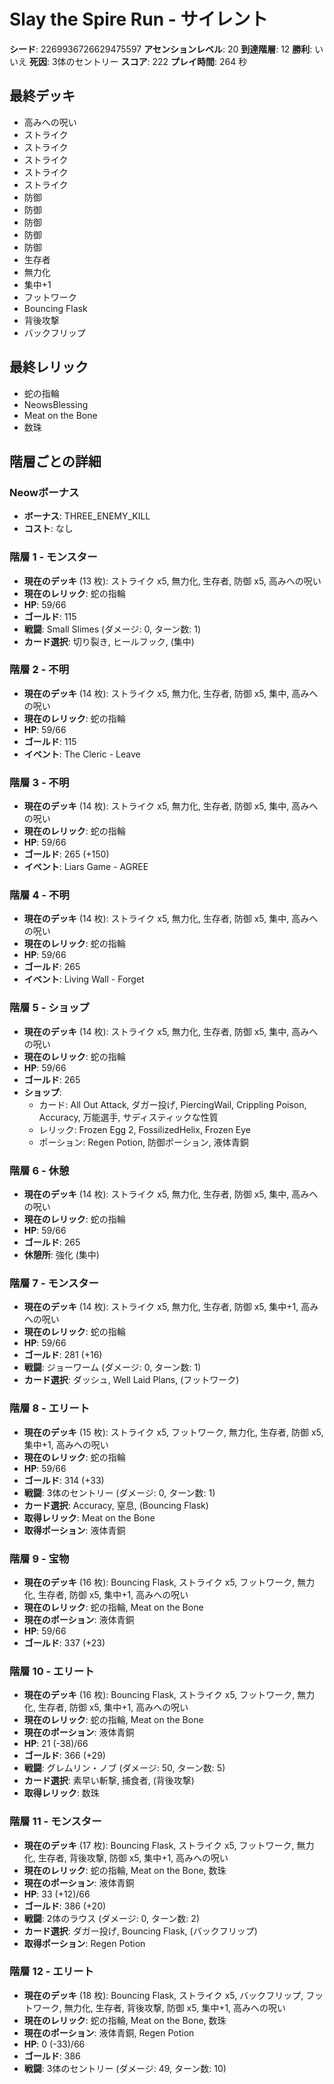 # Slay the Spire Run - サイレント

**シード**: 2269936726629475597
**アセンションレベル**: 20
**到達階層**: 12
**勝利**: いいえ
**死因**: 3体のセントリー
**スコア**: 222
**プレイ時間**: 264 秒

## 最終デッキ
- 高みへの呪い
- ストライク
- ストライク
- ストライク
- ストライク
- ストライク
- 防御
- 防御
- 防御
- 防御
- 防御
- 生存者
- 無力化
- 集中+1
- フットワーク
- Bouncing Flask
- 背後攻撃
- バックフリップ

## 最終レリック
- 蛇の指輪
- NeowsBlessing
- Meat on the Bone
- 数珠

## 階層ごとの詳細

### Neowボーナス
- **ボーナス**: THREE_ENEMY_KILL
- **コスト**: なし

### 階層 1 - モンスター
- **現在のデッキ** (13 枚): ストライク x5, 無力化, 生存者, 防御 x5, 高みへの呪い
- **現在のレリック**: 蛇の指輪
- **HP**: 59/66
- **ゴールド**: 115
- **戦闘**: Small Slimes (ダメージ: 0, ターン数: 1)
- **カード選択**: 切り裂き, ヒールフック, (集中)

### 階層 2 - 不明
- **現在のデッキ** (14 枚): ストライク x5, 無力化, 生存者, 防御 x5, 集中, 高みへの呪い
- **現在のレリック**: 蛇の指輪
- **HP**: 59/66
- **ゴールド**: 115
- **イベント**: The Cleric - Leave

### 階層 3 - 不明
- **現在のデッキ** (14 枚): ストライク x5, 無力化, 生存者, 防御 x5, 集中, 高みへの呪い
- **現在のレリック**: 蛇の指輪
- **HP**: 59/66
- **ゴールド**: 265 (+150)
- **イベント**: Liars Game - AGREE

### 階層 4 - 不明
- **現在のデッキ** (14 枚): ストライク x5, 無力化, 生存者, 防御 x5, 集中, 高みへの呪い
- **現在のレリック**: 蛇の指輪
- **HP**: 59/66
- **ゴールド**: 265
- **イベント**: Living Wall - Forget

### 階層 5 - ショップ
- **現在のデッキ** (14 枚): ストライク x5, 無力化, 生存者, 防御 x5, 集中, 高みへの呪い
- **現在のレリック**: 蛇の指輪
- **HP**: 59/66
- **ゴールド**: 265
- **ショップ**:
  - カード: All Out Attack, ダガー投げ, PiercingWail, Crippling Poison, Accuracy, 万能選手, サディスティックな性質
  - レリック: Frozen Egg 2, FossilizedHelix, Frozen Eye
  - ポーション: Regen Potion, 防御ポーション, 液体青銅

### 階層 6 - 休憩
- **現在のデッキ** (14 枚): ストライク x5, 無力化, 生存者, 防御 x5, 集中, 高みへの呪い
- **現在のレリック**: 蛇の指輪
- **HP**: 59/66
- **ゴールド**: 265
- **休憩所**: 強化 (集中)

### 階層 7 - モンスター
- **現在のデッキ** (14 枚): ストライク x5, 無力化, 生存者, 防御 x5, 集中+1, 高みへの呪い
- **現在のレリック**: 蛇の指輪
- **HP**: 59/66
- **ゴールド**: 281 (+16)
- **戦闘**: ジョーワーム (ダメージ: 0, ターン数: 1)
- **カード選択**: ダッシュ, Well Laid Plans, (フットワーク)

### 階層 8 - エリート
- **現在のデッキ** (15 枚): ストライク x5, フットワーク, 無力化, 生存者, 防御 x5, 集中+1, 高みへの呪い
- **現在のレリック**: 蛇の指輪
- **HP**: 59/66
- **ゴールド**: 314 (+33)
- **戦闘**: 3体のセントリー (ダメージ: 0, ターン数: 1)
- **カード選択**: Accuracy, 窒息, (Bouncing Flask)
- **取得レリック**: Meat on the Bone
- **取得ポーション**: 液体青銅

### 階層 9 - 宝物
- **現在のデッキ** (16 枚): Bouncing Flask, ストライク x5, フットワーク, 無力化, 生存者, 防御 x5, 集中+1, 高みへの呪い
- **現在のレリック**: 蛇の指輪, Meat on the Bone
- **現在のポーション**: 液体青銅
- **HP**: 59/66
- **ゴールド**: 337 (+23)

### 階層 10 - エリート
- **現在のデッキ** (16 枚): Bouncing Flask, ストライク x5, フットワーク, 無力化, 生存者, 防御 x5, 集中+1, 高みへの呪い
- **現在のレリック**: 蛇の指輪, Meat on the Bone
- **現在のポーション**: 液体青銅
- **HP**: 21 (-38)/66
- **ゴールド**: 366 (+29)
- **戦闘**: グレムリン・ノブ (ダメージ: 50, ターン数: 5)
- **カード選択**: 素早い斬撃, 捕食者, (背後攻撃)
- **取得レリック**: 数珠

### 階層 11 - モンスター
- **現在のデッキ** (17 枚): Bouncing Flask, ストライク x5, フットワーク, 無力化, 生存者, 背後攻撃, 防御 x5, 集中+1, 高みへの呪い
- **現在のレリック**: 蛇の指輪, Meat on the Bone, 数珠
- **現在のポーション**: 液体青銅
- **HP**: 33 (+12)/66
- **ゴールド**: 386 (+20)
- **戦闘**: 2体のラウス (ダメージ: 0, ターン数: 2)
- **カード選択**: ダガー投げ, Bouncing Flask, (バックフリップ)
- **取得ポーション**: Regen Potion

### 階層 12 - エリート
- **現在のデッキ** (18 枚): Bouncing Flask, ストライク x5, バックフリップ, フットワーク, 無力化, 生存者, 背後攻撃, 防御 x5, 集中+1, 高みへの呪い
- **現在のレリック**: 蛇の指輪, Meat on the Bone, 数珠
- **現在のポーション**: 液体青銅, Regen Potion
- **HP**: 0 (-33)/66
- **ゴールド**: 386
- **戦闘**: 3体のセントリー (ダメージ: 49, ターン数: 10)
